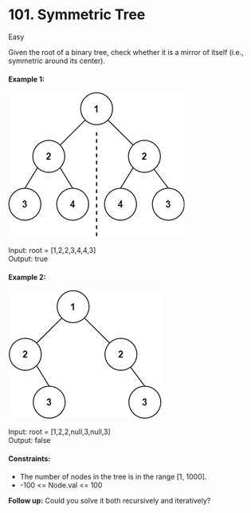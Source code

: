 # 101. Symmetric Tree

Easy

Given the root of a binary tree, check whether it is a mirror of itself (i.e., symmetric around its center).

 

#### Example 1:

![img](symtree1.jpg)

Input: root = [1,2,2,3,4,4,3]  
Output: true
#### Example 2:

![img](symtree2.jpg)

Input: root = [1,2,2,null,3,null,3]  
Output: false
 

#### Constraints:

- The number of nodes in the tree is in the range [1, 1000].
- -100 <= Node.val <= 100
 

**Follow up:** Could you solve it both recursively and iteratively?
